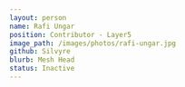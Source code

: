 ```yaml
---
layout: person
name: Rafi Ungar
position: Contributor - Layer5
image_path: /images/photos/rafi-ungar.jpg
github: Silvyre
blurb: Mesh Head
status: Inactive
---
```

